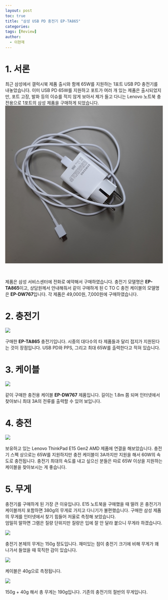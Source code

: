 ```yaml
---
layout: post
toc: true
title: "삼성 USB PD 충전기 EP-TA865"
categories: 
tags: [Review]
author:
  - 이현재
---
```


# 1. 서론
최근 삼성에서 갤럭시북 제품 출시와 함께 65W를 지원하는 1포트 USB PD 충전기를 내놓았습니다.
이미 USB PD 65W를 지원하고 포트가 여러 개 있는 제품은 출시되었지만,
포트 고장, 발화 등의 이슈를 적지 않게 보아서 제가 들고 다니는 Lenovo 노트북 충전용으로 1포트의 삼성 제품을 구매하게 되었습니다.
<br>
![0.jpg](/img/2021-07-09-samsung-usb-pd-ep-ta865/0.jpg)
<!-- <img src="https://dlguswo333.github.io/img/2021-07-09-samsung-usb-pd-ep-ta865/0.jpg" width="50%" /> -->
<br>

제품은 삼성 서비스센터에 전화로 예약해서 구매하였습니다. 충전기 모델명은 **EP-TA865**이고,
상담원께서 안내해줘서 같이 구매하게 된 C TO C 충전 케이블의 모델명은 **EP-DW767**입니다.
각 제품은 49,000원, 7,000원에 구매하였습니다.
<br>

# 2. 충전기
<img src="https://dlguswo333.github.io/img/2021-07-09-samsung-usb-pd-ep-ta865/1.jpg" width="50%" />
<br>

구매한 **EP-TA865** 충전기입니다. 시중의 대다수의 타 제품들과 달리 접지가 지원된다는 것이 장점입니다.
USB PD와 PPS, 그리고 최대 65W를 출력한다고 적혀 있습니다.

# 3. 케이블
<img src="https://dlguswo333.github.io/img/2021-07-09-samsung-usb-pd-ep-ta865/2.jpg" width="50%" />
<br>

같이 구매한 충전용 케이블 **EP-DW767** 제품입니다. 길이는 1.8m 쯤 되며 인터넷에서 찾아보니 최대 3A의 전류를 출력할 수 있어 보입니다.
<br>

# 4. 충전
<img src="https://dlguswo333.github.io/img/2021-07-09-samsung-usb-pd-ep-ta865/6.png" width="50%" />
<br>

보유하고 있는 Lenovo ThinkPad E15 Gen2 AMD 제품에 연결을 해보았습니다.
충전기 스펙 상으로는 65W를 지원하지만 충전 케이블이 3A까지만 지원을 해서 60W의 속도로 충전됩니다.
충전기 최대의 속도를 내고 싶으신 분들은 따로 65W 이상을 지원하는 케이블을 찾아보시는 게 좋습니다.
<br>

# 5. 무게
충전기를 구매하게 된 가장 큰 이유입니다. E15 노트북을 구매했을 때 딸려 온 충전기가
케이블까지 포함하면 380g의 무게로 가지고 다니기가 불편했습니다. 
구매한 삼성 제품의 무게를 인터넷에서 찾기 힘들어
저울로 측정해 보았습니다.<br>
엄밀히 말하면 그램은 질량 단위지만 질량은 입에 잘 안 달라 붙으니 무게라 하겠습니다.
<br>

<img src="https://dlguswo333.github.io/img/2021-07-09-samsung-usb-pd-ep-ta865/3.jpg" width="50%" />
<br>

충전기 본체의 무게는 150g 정도입니다. 재미있는 점이 충전기 크기에 비해 무게가 꽤 나가서 들었을 때 묵직한 감이 있습니다.
<br>

<img src="https://dlguswo333.github.io/img/2021-07-09-samsung-usb-pd-ep-ta865/4.jpg" width="50%" />
<br>

케이블은 40g으로 측정됩니다.
<br>

<img src="https://dlguswo333.github.io/img/2021-07-09-samsung-usb-pd-ep-ta865/5.jpg" width="50%" />
<br>

150g + 40g 해서 총 무게는 190g입니다. 기존의 충전기의 절반의 무게입니다.
<br>
